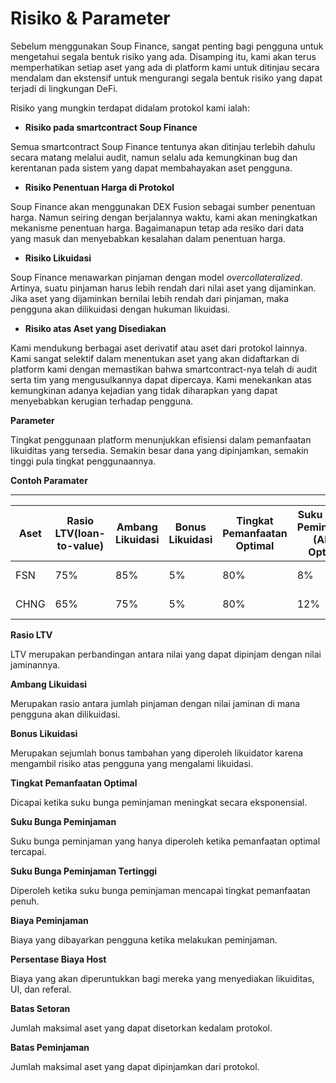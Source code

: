 # Risiko & Parameter

Sebelum menggunakan Soup Finance, sangat penting bagi pengguna untuk mengetahui segala bentuk risiko yang ada. Disamping itu, kami akan terus memperhatikan setiap aset yang ada di platform kami untuk ditinjau secara mendalam dan ekstensif untuk mengurangi segala bentuk risiko yang dapat terjadi di lingkungan DeFi.

Risiko yang mungkin terdapat didalam protokol kami ialah:

* **Risiko pada smartcontract Soup Finance**

Semua smartcontract Soup Finance tentunya akan ditinjau terlebih dahulu secara matang melalui audit, namun selalu ada kemungkinan bug dan kerentanan pada sistem yang dapat membahayakan aset pengguna.

* **Risiko Penentuan Harga di Protokol**

Soup Finance akan menggunakan DEX Fusion sebagai sumber penentuan harga. Namun seiring dengan berjalannya waktu, kami akan meningkatkan mekanisme penentuan harga. Bagaimanapun tetap ada resiko dari data yang masuk dan menyebabkan kesalahan dalam penentuan harga.

* **Risiko Likuidasi**

Soup Finance menawarkan pinjaman dengan model _overcollateralized_. Artinya, suatu pinjaman harus lebih rendah dari nilai aset yang dijaminkan. Jika aset yang dijaminkan bernilai lebih rendah dari pinjaman, maka pengguna akan dilikuidasi dengan hukuman likuidasi.

* **Risiko atas Aset yang Disediakan**

Kami mendukung berbagai aset derivatif atau aset dari protokol lainnya. Kami sangat selektif dalam menentukan aset yang akan didaftarkan di platform kami dengan memastikan bahwa smartcontract-nya telah di audit serta tim yang mengusulkannya dapat dipercaya. Kami menekankan atas kemungkinan adanya kejadian yang tidak diharapkan yang dapat menyebabkan kerugian terhadap pengguna.



**Parameter**

Tingkat penggunaan platform menunjukkan efisiensi dalam pemanfaatan likuiditas yang tersedia. Semakin besar dana yang dipinjamkan, semakin tinggi pula tingkat penggunaannya.&#x20;

**Contoh Paramater**

****

| Aset | Rasio LTV(loan-to-value) | Ambang Likuidasi | Bonus Likuidasi | Tingkat Pemanfaatan Optimal | Suku Bunga Peminjaman (APR) Optimal | Suku Bunga Peminjaman (APR) Terendah | Biaya Peminjaman | Suku Bunga Peminjaman (APR) Tertinggi | Persentase Biaya Host | Batas Setoran  | Batas Peminjaman |
| ---- | ------------------------ | ---------------- | --------------- | --------------------------- | ----------------------------------- | ------------------------------------ | ---------------- | ------------------------------------- | --------------------- | -------------- | ---------------- |
| FSN  | 75%                      | 85%              | 5%              | 80%                         | 8%                                  | 0%                                   | 0.1%             | 100%                                  | 20%                   | 3.000.000 FSN  | Tidak ada        |
| CHNG | 65%                      | 75%              | 5%              | 80%                         | 12%                                 | 0%                                   | 0.1%             | 150%                                  | 20%                   | 6.000.000 CHNG | Tidak ada        |

**Rasio LTV**

LTV merupakan perbandingan antara nilai yang dapat dipinjam dengan nilai jaminannya.

**Ambang Likuidasi**

Merupakan rasio antara jumlah pinjaman dengan nilai jaminan di mana pengguna akan dilikuidasi.

**Bonus Likuidasi**

Merupakan sejumlah bonus tambahan yang diperoleh likuidator karena mengambil risiko atas pengguna yang mengalami likuidasi.

**Tingkat Pemanfaatan Optimal**

Dicapai ketika suku bunga peminjaman meningkat secara eksponensial.

**Suku Bunga Peminjaman**

Suku bunga peminjaman yang hanya diperoleh ketika pemanfaatan optimal tercapai.

**Suku Bunga Peminjaman Tertinggi**

Diperoleh ketika suku bunga peminjaman mencapai tingkat pemanfaatan penuh.

**Biaya Peminjaman**

Biaya yang dibayarkan pengguna ketika melakukan peminjaman.

**Persentase Biaya Host**

Biaya yang akan diperuntukkan bagi mereka yang menyediakan likuiditas, UI, dan referal.

**Batas Setoran**

Jumlah maksimal aset yang dapat disetorkan kedalam protokol.

**Batas Peminjaman**

Jumlah maksimal aset yang dapat dipinjamkan dari protokol.

